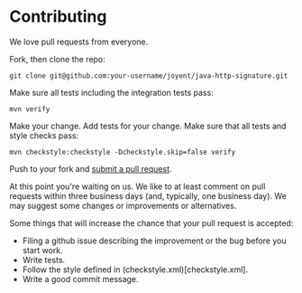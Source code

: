 # Contributing

We love pull requests from everyone.

Fork, then clone the repo:

    git clone git@github.com:your-username/joyent/java-http-signature.git
    
Make sure all tests including the integration tests pass:

    mvn verify

Make your change. Add tests for your change. Make sure that all tests and style 
checks pass:

    mvn checkstyle:checkstyle -Dcheckstyle.skip=false verify

Push to your fork and [submit a pull request][pr].

[pr]: https://github.com/joyent/java-http-signature/compare/

At this point you're waiting on us. We like to at least comment on pull requests
within three business days (and, typically, one business day). We may suggest
some changes or improvements or alternatives.

Some things that will increase the chance that your pull request is accepted:

* Filing a github issue describing the improvement or the bug before you start work.
* Write tests.
* Follow the style defined in (checkstyle.xml)[checkstyle.xml].
* Write a good commit message.
